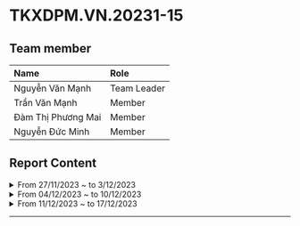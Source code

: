 # TKXDPM.VN.20231-15

## Team member

| Name              | Role        |
| :-----------------| :---------- |
| Nguyễn Văn Mạnh   | Team Leader |
| Trần Văn Mạnh     | Member      |
| Đàm Thị Phương Mai| Member      |
| Nguyễn Đức Minh   | Member      |


## Report Content

<details>
  <summary>From 27/11/2023 ~ to 3/12/2023 </summary>
<br>
<details>
<summary>Team Member 1: Nguyễn Văn Mạnh</summary>
<br>

- Assigned tasks:
  - Find high coulping in all classes related to ordering functionality

- Implementation details:
  - Pull Request(s): https://github.com/LManhL/TKXDPM.KHMT.20231-15/pull/1
  - Specific task details:
    - Read through the entire class related to ordering functionality to find high coupling
  
</details>

<details>
<summary>Team Member 2: Trần Văn Mạnh</summary>
<br>

- Assigned tasks: find coupling in:
  - BaseController, HomeController, 
  - entity/cart/... , entity/media/..., 

- Implementation details:
  - Pull Request(s): https://github.com/LManhL/TKXDPM.KHMT.20231-15/pull/2
  - Specific task details:
    - BaseController and Cart are data coupled because in BaseController.checkMediaInCart(), BaseController and Cart share 'media' data.
</details>

<details>
<summary>Team Member 3: Đàm Thị Phương Mai</summary>
<br>

- Assigned tasks: find coupling in class related to payment

- Implementation details:
  - Pull Request(s): https://github.com/LManhL/TKXDPM.KHMT.20231-15/pull/9
  - Specific implementation details:
    - Read through the entire class related to ordering functionality to find high coupling
</details>

<details>
<summary>Team Member 4: Nguyễn Đức Minh</summary>
<br>

- Assigned tasks:

  - Task 1: Comment coupling code in the checkout subsystem (interbank).

- Implementation details:
  - Pull Request(s): https://github.com/LManhL/TKXDPM.KHMT.20231-15/pull/3
  - Specific implementation details:
    - Read through the entire class related to ordering functionality to find high coupling
</details>
</details>





<details>
  <summary>From 04/12/2023 ~ to 10/12/2023 </summary>
<br>
<details>
<summary>Team Member 1: Nguyễn Văn Mạnh</summary>
<br>

- Assigned tasks:
  - Design UI for admin order management section, including the order list screen and order details screen.
- Implementation details:
  - Pull Request(s): 
    - https://github.com/LManhL/TKXDPM.KHMT.20231-15/pull/5
    - https://github.com/LManhL/TKXDPM.KHMT.20231-15/pull/11
  - Specific task details: The purpose of this pull request is to implement the UI design for the admin order management section. It includes creating screens for both the order list and order details. The changes involve styling, layout, and ensuring a user-friendly interface for efficient order management on the admin side.
  
</details>

<details>
<summary>Team Member 2: Trần Văn Mạnh</summary>
<br>

- Assigned tasks: Update UI have function cancel order
- Implementation details:
  - Pull Request(s): 
      - https://github.com/LManhL/TKXDPM.KHMT.20231-15/pull/6
      - https://github.com/LManhL/TKXDPM.KHMT.20231-15/pull/12
  - Specific task details:
      - Update file cart.fxml have cancel button
</details>

<details>
<summary>Team Member 3: Đàm Thị Phương Mai</summary>
<br>

- Assigned tasks: 
- Implementation details:
  - Pull Request(s):
    - https://github.com/LManhL/TKXDPM.KHMT.20231-15/pull/8
  - Specific task details:
</details>

<details>
<summary>Team Member 4: Nguyễn Đức Minh</summary>
<br>

- Assigned tasks: Create UI and base class for Admin screen
- Implementation details:
  - Pull Request(s):
    - https://github.com/LManhL/TKXDPM.KHMT.20231-15/pull/7
    - https://github.com/LManhL/TKXDPM.KHMT.20231-15/pull/10
  - Specific task details:
      - Find cohesion in the code
      - Create UI and base class for Admin screen
</details>
</details>



<details>
  <summary>From 11/12/2023 ~ to 17/12/2023 </summary>
<br>
<details>
<summary>Team Member 1: Nguyễn Văn Mạnh</summary>
<br>

- Assigned tasks:
  - Find class violate OCP in all project
- Implementation details:
  - Pull Request(s): 
    - #1
  - Specific task details:
      - Identify classes/functions violating OCP, especially those tightly coupled to database details.
      - Separate database logic to facilitate extension without modifying existing code.
      - Provide clear instructions or changes for OCP compliance and document reasons for modifications.
  
</details>

<details>
<summary>Team Member 2: Trần Văn Mạnh</summary>
<br>

- Assigned tasks:  The Interface Segregation Principle + The Dependency Inversion Principle
- Implementation details:
  - Pull Request(s): 
      - 
  - Specific task details:
      - 
</details>

<details>
<summary>Team Member 3: Đàm Thị Phương Mai</summary>
<br>

- Assigned tasks: The Liskov Substitution Principle
- Implementation details:
  - Pull Request(s):
    - 
  - Specific task details:
</details>

<details>
<summary>Team Member 4: Nguyễn Đức Minh</summary>
<br>

- Assigned tasks: The Single Responsibility Principle
- Implementation details:
  - Pull Request(s):
    - 
  - Specific task details:
      - 
</details>
</details>







---



